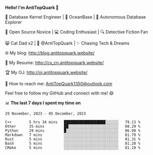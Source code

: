 
**Hello! I'm AntiTopQuark 👋**

🔧 Database Kernel Engineer | 🌊 OceanBase | 🤖 Autonomous Database Explorer

🌱 Open Source Novice | 💻 Coding Enthusiast | 🔍 Detective Fiction Fan

😸 Cat Dad x2 | 🎉 @AntiTopQuark | ✨ Chasing Tech & Dreams

🌐 My blog: http://blog.antitopquark.website/

📄 My Resume: http://cv_cn.antitopquark.website/

🏆 My OJ: http://oj.antitopquark.website/

📧 How to reach me: AntiTopQuark1350@outlook.com

Feel free to follow my GitHub and connect with me! 😄

📊 **The last 7 days I spent my time on** 

<!--START_SECTION:waka-->
```text
29 November, 2023 - 05 December, 2023

C++        5 hrs 34 mins   ███████████████████░░░░░░   79.13 % 
Other      35 mins         ██░░░░░░░░░░░░░░░░░░░░░░░   08.29 % 
Python     29 mins         █░░░░░░░░░░░░░░░░░░░░░░░░   06.99 % 
Markdown   7 mins          ░░░░░░░░░░░░░░░░░░░░░░░░░   01.79 % 
Rust       5 mins          ░░░░░░░░░░░░░░░░░░░░░░░░░   01.31 % 
Bash       5 mins          ░░░░░░░░░░░░░░░░░░░░░░░░░   01.20 % 
CMake      5 mins          ░░░░░░░░░░░░░░░░░░░░░░░░░   01.19 %
```
<!--END_SECTION:waka-->


